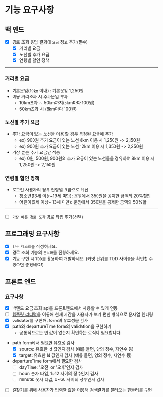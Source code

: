 # 기능 요구사항

## 백 엔드

- [x] 경로 조회 응답 결과에 `요금` 정보 추가(필수)
    - [x] 거리별 요금
    - [x] 노선별 추가 요금
    - [x] 연령별 할인 정책

---------

### 거리별 요금 
- 기본운임(10㎞ 이내) : 기본운임 1,250원
- 이용 거리초과 시 추가운임 부과
  - 10km초과 ∼ 50km까지(5km마다 100원)
  - 50km초과 시 (8km마다 100원)

### 노선별 추가 요금
- 추가 요금이 있는 노선을 이용 할 경우 측정된 요금에 추가
  - ex) 900원 추가 요금이 있는 노선 8km 이용 시 1,250원 -> 2,150원
  - ex) 900원 추가 요금이 있는 노선 12km 이용 시 1,350원 -> 2,250원
- 가장 높은 추가 요금만 적용
  - ex) 0원, 500원, 900원의 추가 요금이 있는 노선들을 경유하여 8km 이용 시 1,250원 -> 2,150원

### 연령별 할인 정책
- 로그인 사용자의 경우 연령별 요금으로 계산
  - 청소년(13세 이상~19세 미만): 운임에서 350원을 공제한 금액의 20%할인
  - 어린이(6세 이상~ 13세 미만): 운임에서 350원을 공제한 금액의 50%할

---------

- [ ] `가장 빠른 경로 도착` 경로 타입 추가(선택)


## 프로그래밍 요구사항
- [x] `인수 테스트`를 작성하세요.
- [x] 경로 조회 기능의 `문서화`를 진행하세요.
- [x] 기능 구현 시 `TDD`를 활용하여 개발하세요. (커밋 단위를 TDD 사이클을 확인할 수 있으면 좋겠네요!)

## 프론트 엔드

### 요구사항

- [x] 백엔드 요금 조회 api를 프론트엔드에서 사용할 수 있게 연동
- [ ] [템플릿 리터럴](https://developer.mozilla.org/ko/docs/Web/JavaScript/Reference/Template_literals)을 이용해 현재 시간을 사용자가 보기 편한 형식으로 문자열 렌더링
- [x] validator를 구현해, form의 유효성을 검사
 - [x]  path와 departureTime form의 validation을 구현하기
    - 공통적으로는 빈 값이 없는지 확인하는 로직이 필요합니다.
 - path form에서 필요한 유효성 검사
    - [x] source: 유효한 Id 값인지 검사 (예를 들면, 양의 정수, 자연수 등)
    - [x] target: 유효한 Id 값인지 검사 (예를 들면, 양의 정수, 자연수 등)
 - departureTime form에서 필요한 검사
    - [ ] dayTime: '오전' or '오후'인지 검사
    - [ ] hour: 숫자 타입, 1~12 사이의 정수인지 검사
    - [ ] minute: 숫자 타입, 0~60 사이의 정수인지 검사
- [ ] 길찾기를 위해 사용자가 입력한 값을 이용해 검색결과를 불러오는 핸들러를 구현
